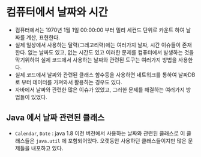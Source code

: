# 컴퓨터에서 날짜와 시간
- 컴퓨터에서는 1970년 1월 1일 00:00:00 부터
밀리 세컨드 단위로 카운트 하여 날짜를 계산, 표현한다.
- 실제 일상에서 사용하는 달력(그레고리력)에는 여러가지 날짜, 시간 이슈들이 존재한다. 없는 날짜도 있고, 없는 시간도 있고 이러한 문제를 컴퓨터에서 발생하는 것을 막기위하여 실제 코드에서 사용하는 날짜와 관련된 도구는 여러가지 방법을 사용한다.
- 실제 코드에서 날짜와 관련된 클래스 함수등을 사용하면 네트워크를 통하여 날짜DB 로 부터 데이터를 가져와서 활용하는 경우도 있다.
- 자바에서 날짜와 관련한 많은 이슈가 있었고, 그러한 문제를 해결하는 여러가지 방법들이 있었다.

## Java 에서 날짜 관련된 클래스
- `Calendar`, `Date` : java 1.8 이전 버전에서 사용하는 날짜와 관련된 클래스로 이 클래스들은 `java.util` 에 포함되어있다. 오랫동안 사용하던 클래스들이지만 많은 문제들을 내포하고 있다.

